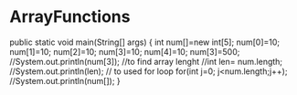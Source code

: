 # ArrayFunctions
public static void main(String[] args) {
		int num[]=new int[5];
		num[0]=10;
		num[1]=10;
		num[2]=10;
		num[3]=10;
		num[4]=10;
		num[3]=500;
		//System.out.println(num[3]);
		//to find array lenght
		//int len= num.length;
		//System.out.println(len);
		// to used for loop
		for(int j=0; j<num.length;j++);
		//System.out.println(num[]);
	}


